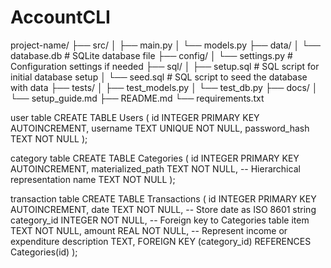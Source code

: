 # AccountCLI
project-name/
├── src/
│   ├── main.py
│   └── models.py
├── data/
│   └── database.db  # SQLite database file
├── config/
│   └── settings.py  # Configuration settings if needed
├── sql/
│   ├── setup.sql    # SQL script for initial database setup
│   └── seed.sql     # SQL script to seed the database with data
├── tests/
│   ├── test_models.py
│   └── test_db.py
├── docs/
│   └── setup_guide.md
├── README.md
└── requirements.txt

user table
CREATE TABLE Users (
    id INTEGER PRIMARY KEY AUTOINCREMENT,
    username TEXT UNIQUE NOT NULL,
    password_hash TEXT NOT NULL
);

category table
CREATE TABLE Categories (
    id INTEGER PRIMARY KEY AUTOINCREMENT,
    materialized_path TEXT NOT NULL,  -- Hierarchical representation
    name TEXT NOT NULL
);

transaction table
CREATE TABLE Transactions (
    id INTEGER PRIMARY KEY AUTOINCREMENT,
    date TEXT NOT NULL,              -- Store date as ISO 8601 string
    category_id INTEGER NOT NULL,    -- Foreign key to Categories table
    item TEXT NOT NULL,
    amount REAL NOT NULL,            -- Represent income or expenditure
    description TEXT,
    FOREIGN KEY (category_id) REFERENCES Categories(id)
);